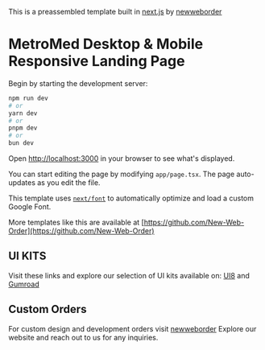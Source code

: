 This is a preassembled template built in [next.js](https://nextjs.org/)  by [newweborder](https://www.newweborder.co/)

# MetroMed Desktop & Mobile Responsive Landing Page

Begin by starting the development server:

```bash
npm run dev
# or
yarn dev
# or
pnpm dev
# or
bun dev
```

Open [http://localhost:3000](http://localhost:3000) in your browser to see what's displayed.

You can start editing the page by modifying `app/page.tsx`. The page auto-updates as you edit the file.

This template uses [`next/font`](https://nextjs.org/docs/basic-features/font-optimization) to automatically optimize and load a custom Google Font.

More templates like this are available at [https://github.com/New-Web-Order](https://github.com/New-Web-Order)

## UI KITS

Visit these links and explore our selection of UI kits available  on: [UI8]( https://ui8.net/users/new-web-order) and [Gumroad](https://www.newweborder.online/)

## Custom Orders
For custom design and development orders visit [newweborder](https://www.newweborder.co/) Explore our website and reach out to us for any inquiries.
